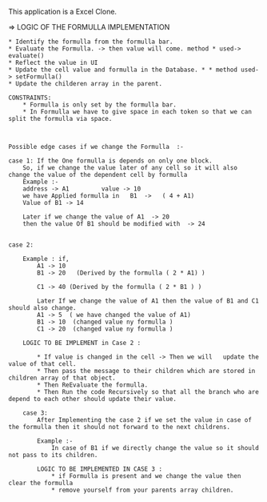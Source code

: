 This application is a Excel Clone.



=> LOGIC OF THE FORMULLA IMPLEMENTATION

    * Identify the formulla from the formulla bar.
    * Evaluate the Formulla. -> then value will come. method * used-> evaluate()
    * Reflect the value in UI
    * Update the cell value and formulla in the Database. * * method used-> setFormulla()
    * Update the childeren array in the parent.

    CONSTRAINTS:
        * Formulla is only set by the formulla bar.
        * In Formulla we have to give space in each token so that we can split the formulla via space.
    
    
    
    Possible edge cases if we change the Formulla  :-

    case 1: If the One formulla is depends on only one block.
        So, if we change the value later of any cell so it will also change the value of the dependent cell by formulla 
        Example :- 
        address -> A1         value -> 10
        we have Applied formulla in   B1  ->   ( 4 + A1)
        Value of B1 -> 14

        Later if we change the value of A1  -> 20
        then the value Of B1 should be modified with  -> 24


    case 2: 

        Example : if,
            A1 -> 10   
            B1 -> 20   (Derived by the formulla ( 2 * A1) )    
            
            C1 -> 40 (Derived by the formulla ( 2 * B1 ) )

            Later If we change the value of A1 then the value of B1 and C1 should also change.
            A1 -> 5  ( we have changed the value of A1)
            B1 -> 10  (changed value ny formulla )
            C1 -> 20  (changed value ny formulla )

        LOGIC TO BE IMPLEMENT in Case 2 :

            * If value is changed in the cell -> Then we will   update the value of that cell.
            * Then pass the message to their children which are stored in children array of that object.
            * Then ReEvaluate the formulla.
            * Then Run the code Recursively so that all the branch who are depend to each other should update their value.

        case 3:
            After Implementing the case 2 if we set the value in case of the formulla then it should not forward to the next childrens.

            Example :-
                In case of B1 if we directly change the value so it should not pass to its children.
            
            LOGIC TO BE IMPLEMENTED IN CASE 3 : 
                * if Formulla is present and we change the value then  clear the formulla
                * remove yourself from your parents array children.

